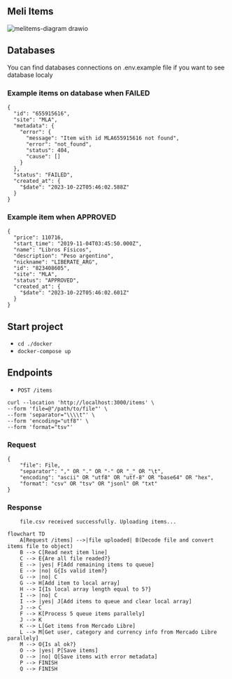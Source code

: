 ## Meli Items

![melitems-diagram drawio](https://github.com/conradogonzalezmarlon/melitems/assets/148028657/c5da00a2-0450-4e3e-98ad-bd279fdb2b0e)


## Databases

You can find databases connections on .env.example file if you want to see database localy

### Example items on database when FAILED

```
{
  "id": "655915616",
  "site": "MLA",
  "metadata": {
    "error": {
      "message": "Item with id MLA655915616 not found",
      "error": "not_found",
      "status": 404,
      "cause": []
    }
  },
  "status": "FAILED",
  "created_at": {
    "$date": "2023-10-22T05:46:02.588Z"
  }
}
```

### Example item when APPROVED

```
{
  "price": 110716,
  "start_time": "2019-11-04T03:45:50.000Z",
  "name": "Libros Físicos",
  "description": "Peso argentino",
  "nickname": "LIBERATE_ARG",
  "id": "823408605",
  "site": "MLA",
  "status": "APPROVED",
  "created_at": {
    "$date": "2023-10-22T05:46:02.601Z"
  }
}
```

## Start project
- `cd ./docker`
- `docker-compose up`

## Endpoints

- `POST /items`

```
curl --location 'http://localhost:3000/items' \
--form 'file=@"/path/to/file"' \
--form 'separator="\\\\t"' \
--form 'encoding="utf8"' \
--form 'format="tsv"'
```

### Request

```
{
    "file": File,
    "separator": "," OR "." OR "-" OR "_" OR "\t",
    "encoding": "ascii" OR "utf8" OR "utf-8" OR "base64" OR "hex",
    "format": "csv" OR "tsv" OR "jsonl" OR "txt"
}
```

### Response

```
    file.csv received successfully. Uploading items...
```

```mermaid
flowchart TD
    A[Request /items] -->|file uploaded| B(Decode file and convert items file to object)
    B --> C[Read next item line]
    C --> E{Are all file readed?}
    E --> |yes| F[Add remaining items to queue]
    E --> |no| G{Is valid item?}
    G --> |no| C
    G --> H[Add item to local array]
    H --> I{Is local array length equal to 5?}
    I --> |no| C
    I --> |yes| J[Add items to queue and clear local array]
    J --> C
    F --> K[Process 5 queue items parallely]
    J --> K
    K --> L[Get items from Mercado Libre]
    L --> M[Get user, category and currency info from Mercado Libre parallely]
    M --> O{Is al ok?}
    O --> |yes| P[Save items]
    O --> |no| Q[Save items with error metadata]
    P --> FINISH
    Q --> FINISH
```
